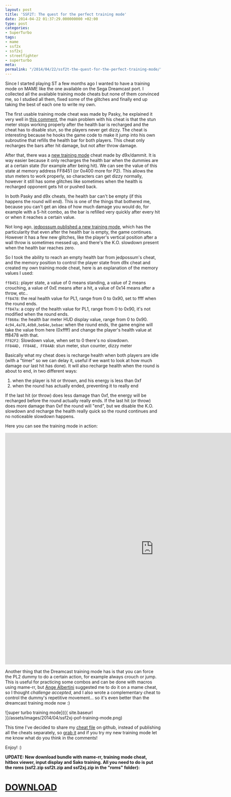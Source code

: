```yaml
---
layout: post
title: 'SSF2T: The quest for the perfect training mode'
date: 2014-04-22 01:37:29.000000000 +02:00
type: post
categories:
- SuperTurbo
tags:
- mame
- ssf2x
- ssf2xj
- streetfighter
- superturbo
meta:
permalink: "/2014/04/22/ssf2t-the-quest-for-the-perfect-training-mode/"
---
```

Since I started playing ST a few months ago I wanted to have a training mode on MAME like the one available on the Sega Dreamcast port. I collected all the available training mode cheats but none of them convinced me, so I studied all them, fixed some of the glitches and finally end up taking the best of each one to write my own.

The first usable training mode cheat was made by Pasky, he explained it very well in [this comment](http://forums.shoryuken.com/discussion/comment/5141353/#Comment_5141353), the main problem with his cheat is that the stun meter stops working properly after the health bar is recharged and the cheat has to disable stun, so the players never get dizzy. The cheat is interesting because he hooks the game code to make it jump into his own subroutine that refills the health bar for both players. This cheat only recharges the bars after hit damage, but not after throw damage.

After that, there was a [new training mode](http://www.mamecheat.co.uk/forums/viewtopic.php?f=4&t=4103#p13288) cheat made by d9x/dammit. It is way easier because it only recharges the health bar when the dummies are at a certain state (for example after being hit). We can see the value of this state at memory address FF8451 (or 0x400 more for P2). This allows the stun meters to work properly, so characters can get dizzy normally, however it still has some glitches like sometimes when the health is recharged opponent gets hit or pushed back.

In both Pasky and d9x cheats, the health bar can't be empty (if this happens the round will end). This is one of the things that bothered me, because you can't get an idea of how much damage you would do, for example with a 5-hit combo, as the bar is refilled very quickly after every hit or when it reaches a certain value.

Not long ago, [jedpossum published a new training mode](http://forums.shoryuken.com/discussion/comment/8699161/#Comment_8699161), which has the particularity that even after the health bar is empty, the game continues. However it has a few new glitches, like the player's vertical position after a wall throw is sometimes messed up, and there's the K.O. slowdown present when the health bar reaches zero.  
<!--more-->

So I took the ability to reach an empty health bar from jedpossum's cheat, and the memory position to control the player state from d9x cheat and created my own training mode cheat, here is an explanation of the memory values I used:

`ff8451`: player state, a value of 0 means standing, a value of 2 means crouching, a value of 0xE means after a hit, a value of 0x14 means after a throw, etc..  
`ff8478`: the real health value for PL1, range from 0 to 0x90, set to ffff when the round ends.  
`ff847a`: a copy of the health value for PL1, range from 0 to 0x90, it's not modified when the round ends.  
`ff860a`: the health bar meter HUD display value, range from 0 to 0x90.  
`4c94,4a78,4db0,be64e,bebae`: when the round ends, the game engine will take the value from here (0xffff) and change the player's health value at ff8478 with that.  
`FF82F2`: Slowdown value, when set to 0 there's no slowdown.  
`FF84AD, FF84AE, FF84AB`: stun meter, stun counter, dizzy meter

Basically what my cheat does is recharge health when both players are idle (with a "timer" so we can delay it, useful if we want to look at how much damage our last hit has done). It will also recharge health when the round is about to end, in two different ways:

1. when the player is hit or thrown, and his energy is less than 0xf  
2. when the round has actually ended, preventing it to really end

If the last hit (or throw) does less damage than 0xf, the energy will be recharged before the round actually really ends. If the last hit (or throw) does more damage than 0xf the round will "end", but we disable the K.O. slowdown and recharge the health really quick so the round continues and no noticeable slowdown happens.

Here you can see the training mode in action:  
<iframe title="YouTube video player" width="960" height="750" src="https://www.youtube.com/embed/zmpvOeM1CCU?rel=0&amp;hd=1" frameborder="0" allowfullscreen></iframe>

Another thing that the Dreamcast training mode has is that you can force the PL2 dummy to do a certain action, for example always crouch or jump. This is useful for practicing some combos and can be done with macros using mame-rr, but [Ange Albertini](https://twitter.com/angealbertini) suggested me to do it on a mame cheat, so I thought _challenge accepted_, and I also wrote a complementary cheat to control the dummy's repetitive movement... so it's even better than the dreamcast training mode now :)

![super turbo training mode]({{ site.baseurl }}/assets/images/2014/04/ssf2xj-pof-training-mode.png)

This time I've decided to share my [cheat file](https://github.com/poliva/ssf2xj/blob/master/ssf2xj.xml) on github, instead of publishing all the cheats separately, so [grab it](https://raw.githubusercontent.com/poliva/ssf2xj/master/ssf2xj.xml) and if you try my new training mode let me know what do you think in the comments!

Enjoy! :)

**UPDATE: New download bundle with mame-rr, training mode cheat, hitbox viewer, input display and Sako training. All you need to do is put the roms (ssf2.zip ssf2t.zip and ssf2xj.zip in the "roms" folder):**

# [DOWNLOAD](https://drive.google.com/uc?export=download&id=0B1vYN8cImxr9Z2NRdzV0RUI5OXc)

